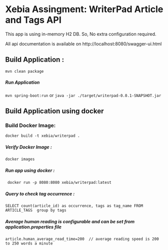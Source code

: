 # Xebia Assingment: WriterPad Article and Tags API
This app is using in-memory H2 DB. So, No extra configuration required.

All api documentation is available on http://localhost:8080/swagger-ui.html

## Build Application :
``mvn clean package``
##### Run Application
``mvn spring-boot:run`` or ``java -jar ./target/writerpad-0.0.1-SNAPSHOT.jar``

## Build Application using docker
### Build Docker Image: 
``docker build -t xebia/writerpad .``

##### Verify Docker Image : 
``docker images``

##### Run app using docker : 
`` docker run -p 8080:8080 xebia/writerpad:latest``

##### Query to check tag occurrence : 
``SELECT count(article_id) as occurrence, tags as tag_name FROM ARTICLE_TAGS  group by tags``

##### Average human reading is configurable and can be set from application.properties file
``article.human_average_read_time=200 
  // average reading speed is 200 to 250 words a minute``
